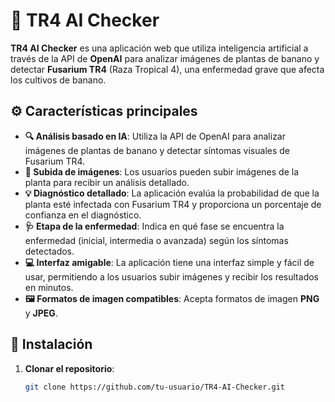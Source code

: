 # 🌱 TR4 AI Checker

**TR4 AI Checker** es una aplicación web que utiliza inteligencia artificial a través de la API de **OpenAI** para analizar imágenes de plantas de banano y detectar **Fusarium TR4** (Raza Tropical 4), una enfermedad grave que afecta los cultivos de banano.

## ⚙️ Características principales

- **🔍 Análisis basado en IA**: Utiliza la API de OpenAI para analizar imágenes de plantas de banano y detectar síntomas visuales de Fusarium TR4.
- **📸 Subida de imágenes**: Los usuarios pueden subir imágenes de la planta para recibir un análisis detallado.
- **💡 Diagnóstico detallado**: La aplicación evalúa la probabilidad de que la planta esté infectada con Fusarium TR4 y proporciona un porcentaje de confianza en el diagnóstico.
- **🩺 Etapa de la enfermedad**: Indica en qué fase se encuentra la enfermedad (inicial, intermedia o avanzada) según los síntomas detectados.
- **💻 Interfaz amigable**: La aplicación tiene una interfaz simple y fácil de usar, permitiendo a los usuarios subir imágenes y recibir los resultados en minutos.
- **🖼️ Formatos de imagen compatibles**: Acepta formatos de imagen **PNG** y **JPEG**.

## 🚀 Instalación

1. **Clonar el repositorio**:

   ```bash
   git clone https://github.com/tu-usuario/TR4-AI-Checker.git
